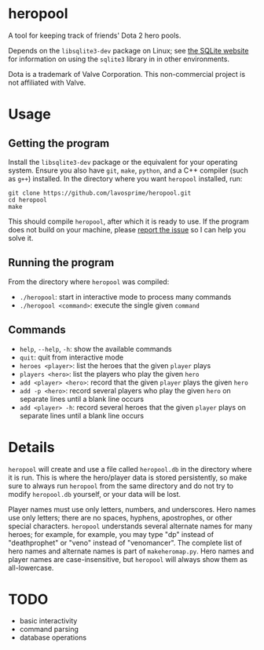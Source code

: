 heropool
========

A tool for keeping track of friends' Dota 2 hero pools.

Depends on the `libsqlite3-dev` package on Linux; see [the SQLite website](http://sqlite.org/quickstart.html) for information on using the `sqlite3` library in in other environments.

Dota is a trademark of Valve Corporation. This non-commercial project is not affiliated with Valve.

Usage
=====

Getting the program
-------------------

Install the `libsqlite3-dev` package or the equivalent for your operating system. Ensure you also have `git`, `make`, `python`, and a C++ compiler (such as `g++`) installed. In the directory where you want `heropool` installed, run:

    git clone https://github.com/lavosprime/heropool.git
    cd heropool
    make

This should compile `heropool`, after which it is ready to use. If the program does not build on your machine, please [report the issue](https://github.com/lavosprime/heropool/issues) so I can help you solve it.

Running the program
-------------------

From the directory where `heropool` was compiled:

- `./heropool`: start in interactive mode to process many commands
- `./heropool <command>`: execute the single given `command`

Commands
--------

- `help`, `--help`, `-h`: show the available commands
- `quit`: quit from interactive mode
- `heroes <player>`: list the heroes that the given `player` plays
- `players <hero>`: list the players who play the given `hero`
- `add <player> <hero>`:  record that the given `player` plays the given `hero`
- `add -p <hero>`: record several players who play the given `hero` on separate lines until a blank line occurs
- `add <player> -h`: record several heroes that the given `player` plays on separate lines until a blank line occurs

Details
=======

`heropool` will create and use a file called `heropool.db` in the directory where it is run. This is where the hero/player data is stored persistently, so make sure to always run `heropool` from the same directory and do not try to modify `heropool.db` yourself, or your data will be lost.

Player names must use only letters, numbers, and underscores. Hero names use only letters; there are no spaces, hyphens, apostrophes, or other special characters. `heropool` understands several alternate names for many heroes; for example, for example, you may type "dp" instead of "deathprophet" or "veno" instead of "venomancer". The complete list of hero names and alternate names is part of `makeheromap.py`. Hero names and player names are case-insensitive, but `heropool` will always show them as all-lowercase.

TODO
====

- basic interactivity
- command parsing
- database operations
